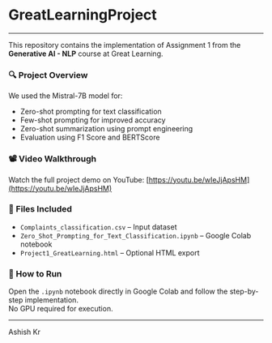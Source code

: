 # GreatLearningProject
-------------------------------------------------------------------------------------------------------------------------
 
This repository contains the implementation of Assignment 1 from the **Generative AI - NLP** course at Great Learning.

### 🔍 Project Overview
We used the Mistral-7B model for:
- Zero-shot prompting for text classification
- Few-shot prompting for improved accuracy
- Zero-shot summarization using prompt engineering
- Evaluation using F1 Score and BERTScore

### 📽️ Video Walkthrough  
Watch the full project demo on YouTube: [https://youtu.be/wIeJjApsHM](https://youtu.be/wIeJjApsHM)

### 🧾 Files Included
- `Complaints_classification.csv` – Input dataset  
- `Zero_Shot_Prompting_for_Text_Classification.ipynb` – Google Colab notebook  
- `Project1_GreatLearning.html` – Optional HTML export  

### 🚀 How to Run  
Open the `.ipynb` notebook directly in Google Colab and follow the step-by-step implementation.  
No GPU required for execution.

---
Ashish Kr


